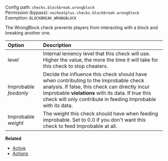Config path: `checks.blockbreak.wrongblock`  
Permission (bypass): `nocheatplus.checks.blockbreak.wrongblock`  
Exemption: `BLOCKBREAK_WRONGBLOCK`  

The WrongBlock check prevents players from interacting with a block and breaking another one. 

| Option | Description |
| :----- | :--------- |
| level  | Internal leniency level that this check will use. Higher the value, the more the time it will take for this check to stop cheaters. |
| Improbable _feedonly_ | Decide the influence this check should have when contributing to the Improbable check analysis. If false, this check can directly incur Improbable **violations** with its data. If true this check will only contribute in feeding Improbable with its data.|
| Improbable _weight_ |The weight this check should have when feeding improbable. Set to 0.0 if you don't want this check to feed Improbable at all.|


**Related**  
* [Active](https://github.com/Updated-NoCheatPlus/Docs/blob/master/Settings/General.md#active)
* [Actions](https://github.com/Updated-NoCheatPlus/Docs/blob/master/Settings/General.md#actions)
